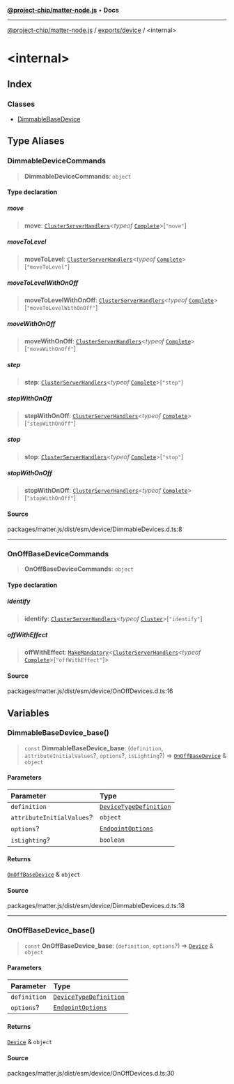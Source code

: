 [**@project-chip/matter-node.js**](../../../README.md) • **Docs**

***

[@project-chip/matter-node.js](../../../modules.md) / [exports/device](../README.md) / \<internal\>

# \<internal\>

## Index

### Classes

- [DimmableBaseDevice](classes/DimmableBaseDevice.md)

## Type Aliases

### DimmableDeviceCommands

> **DimmableDeviceCommands**: `object`

#### Type declaration

##### move

> **move**: [`ClusterServerHandlers`](../../cluster/README.md#clusterserverhandlersc)\<*typeof* [`Complete`](../../cluster/namespaces/LevelControl/README.md#complete)\>\[`"move"`\]

##### moveToLevel

> **moveToLevel**: [`ClusterServerHandlers`](../../cluster/README.md#clusterserverhandlersc)\<*typeof* [`Complete`](../../cluster/namespaces/LevelControl/README.md#complete)\>\[`"moveToLevel"`\]

##### moveToLevelWithOnOff

> **moveToLevelWithOnOff**: [`ClusterServerHandlers`](../../cluster/README.md#clusterserverhandlersc)\<*typeof* [`Complete`](../../cluster/namespaces/LevelControl/README.md#complete)\>\[`"moveToLevelWithOnOff"`\]

##### moveWithOnOff

> **moveWithOnOff**: [`ClusterServerHandlers`](../../cluster/README.md#clusterserverhandlersc)\<*typeof* [`Complete`](../../cluster/namespaces/LevelControl/README.md#complete)\>\[`"moveWithOnOff"`\]

##### step

> **step**: [`ClusterServerHandlers`](../../cluster/README.md#clusterserverhandlersc)\<*typeof* [`Complete`](../../cluster/namespaces/LevelControl/README.md#complete)\>\[`"step"`\]

##### stepWithOnOff

> **stepWithOnOff**: [`ClusterServerHandlers`](../../cluster/README.md#clusterserverhandlersc)\<*typeof* [`Complete`](../../cluster/namespaces/LevelControl/README.md#complete)\>\[`"stepWithOnOff"`\]

##### stop

> **stop**: [`ClusterServerHandlers`](../../cluster/README.md#clusterserverhandlersc)\<*typeof* [`Complete`](../../cluster/namespaces/LevelControl/README.md#complete)\>\[`"stop"`\]

##### stopWithOnOff

> **stopWithOnOff**: [`ClusterServerHandlers`](../../cluster/README.md#clusterserverhandlersc)\<*typeof* [`Complete`](../../cluster/namespaces/LevelControl/README.md#complete)\>\[`"stopWithOnOff"`\]

#### Source

packages/matter.js/dist/esm/device/DimmableDevices.d.ts:8

***

### OnOffBaseDeviceCommands

> **OnOffBaseDeviceCommands**: `object`

#### Type declaration

##### identify

> **identify**: [`ClusterServerHandlers`](../../cluster/README.md#clusterserverhandlersc)\<*typeof* [`Cluster`](../../cluster/namespaces/Identify/README.md#cluster)\>\[`"identify"`\]

##### offWithEffect

> **offWithEffect**: [`MakeMandatory`](../../../util/export/README.md#makemandatoryt)\<[`ClusterServerHandlers`](../../cluster/README.md#clusterserverhandlersc)\<*typeof* [`Complete`](../../cluster/namespaces/OnOff/README.md#complete)\>\[`"offWithEffect"`\]\>

#### Source

packages/matter.js/dist/esm/device/OnOffDevices.d.ts:16

## Variables

### DimmableBaseDevice\_base()

> `const` **DimmableBaseDevice\_base**: (`definition`, `attributeInitialValues`?, `options`?, `isLighting`?) => [`OnOffBaseDevice`](../classes/OnOffBaseDevice.md) & `object`

#### Parameters

| Parameter | Type |
| :------ | :------ |
| `definition` | [`DeviceTypeDefinition`](../interfaces/DeviceTypeDefinition.md) |
| `attributeInitialValues`? | `object` |
| `options`? | [`EndpointOptions`](../interfaces/EndpointOptions.md) |
| `isLighting`? | `boolean` |

#### Returns

[`OnOffBaseDevice`](../classes/OnOffBaseDevice.md) & `object`

#### Source

packages/matter.js/dist/esm/device/DimmableDevices.d.ts:18

***

### OnOffBaseDevice\_base()

> `const` **OnOffBaseDevice\_base**: (`definition`, `options`?) => [`Device`](../classes/Device.md) & `object`

#### Parameters

| Parameter | Type |
| :------ | :------ |
| `definition` | [`DeviceTypeDefinition`](../interfaces/DeviceTypeDefinition.md) |
| `options`? | [`EndpointOptions`](../interfaces/EndpointOptions.md) |

#### Returns

[`Device`](../classes/Device.md) & `object`

#### Source

packages/matter.js/dist/esm/device/OnOffDevices.d.ts:30
